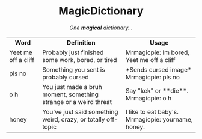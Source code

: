 <h1 align="center">MagicDictionary</h1>

<p align="center"><i>One <b>magical</b> dictionary...</i></p>

<table>
  <tr>
    <th>Word</th>
    <th>Definition</th> 
    <th>Usage</th>
  </tr>
  <tr>
    <td>Yeet me off a cliff</td>
    <td>Probably just finished some work, bored, or tired</td>
    <td>Mrmagicpie: Im bored, Yeet me off a cliff</td>
  </tr>
  <tr>
    <td>pls no</td>
    <td>Something you sent is probably cursed</td>
    <td>*Sends cursed image*   Mrmagicpie: pls no</td>
  </tr>
  <tr>
    <td>o h</td>
    <td>You just made a bruh moment, something strange or a weird threat</td>
    <td>Say "kek" or **die**. Mrmagicpie: o h</td>
  </tr>
  <tr>
    <td>honey</td>
    <td>You've just said something weird, crazy, or totally off-topic</td>
    <td>I like to eat baby's. Mrmagicpie: yourname, honey.</td>
  </tr>

</table>
